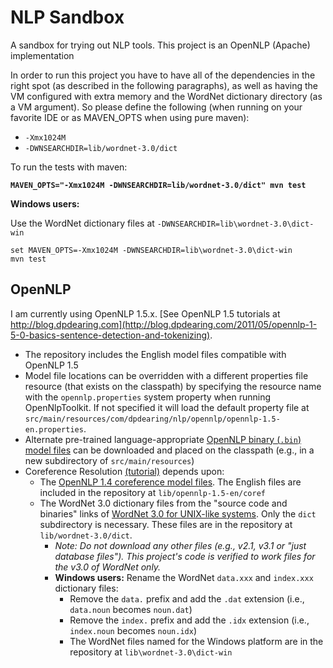 # NLP Sandbox

A sandbox for trying out NLP tools.
This project is an OpenNLP (Apache) implementation

In order to run this project you have to have all of the dependencies in the right spot (as described in the following paragraphs), as well as having the VM configured with extra memory and the WordNet dictionary directory (as a VM argument).
So please define the following (when running on your favorite IDE or as MAVEN_OPTS when using pure maven):  
* `-Xmx1024M`
* `-DWNSEARCHDIR=lib/wordnet-3.0/dict`

To run the tests with maven:

**`MAVEN_OPTS="-Xmx1024M -DWNSEARCHDIR=lib/wordnet-3.0/dict" mvn test`**

**Windows users:**

Use the WordNet dictionary files at `-DWNSEARCHDIR=lib\wordnet-3.0\dict-win`
```
set MAVEN_OPTS=-Xmx1024M -DWNSEARCHDIR=lib\wordnet-3.0\dict-win
mvn test
```

## OpenNLP

I am currently using OpenNLP 1.5.x.  [See OpenNLP 1.5 tutorials at http://blog.dpdearing.com](http://blog.dpdearing.com/2011/05/opennlp-1-5-0-basics-sentence-detection-and-tokenizing).

* The repository includes the English model files compatible with OpenNLP 1.5
* Model file locations can be overridden with a different properties file resource (that exists on the classpath) by specifying the resource name with the `opennlp.properties` system property when running OpenNlpToolkit.  If not specified it will load the default property file at `src/main/resources/com/dpdearing/nlp/opennlp/opennlp-1.5-en.properties`.
* Alternate pre-trained language-appropriate [OpenNLP binary (`.bin`) model files](http://opennlp.sourceforge.net/models-1.5/) can be downloaded and placed on the classpath (e.g., in a new subdirectory of `src/main/resources`)
* Coreference Resolution [(tutorial)](http://blog.dpdearing.com/2012/11/making-coreference-resolution-with-opennlp-1-5-0-your-bitch) depends upon:
  * The [OpenNLP 1.4 coreference model files](http://opennlp.sourceforge.net/models-1.4/english/coref/).  The English files are included in the repository at `lib/opennlp-1.5-en/coref`
  * The WordNet 3.0 dictionary files from the "source code and binaries" links of [WordNet 3.0 for UNIX-like systems](http://wordnet.princeton.edu/wordnet/download/current-version).  Only the `dict` subdirectory is necessary.  These files are in the repository at `lib/wordnet-3.0/dict`.
    * *Note: Do not download any other files (e.g., v2.1, v3.1 or "just database files").  This project's code is verified to work files for the v3.0 of WordNet only.*
    * **Windows users:** Rename the WordNet `data.xxx` and `index.xxx` dictionary files:
      * Remove the `data.` prefix and add the `.dat` extension (i.e., `data.noun` becomes `noun.dat`)
      * Remove the `index.` prefix and add the `.idx` extension (i.e., `index.noun` becomes `noun.idx`)
      * The WordNet files named for the Windows platform are in the repository at `lib\wordnet-3.0\dict-win`

